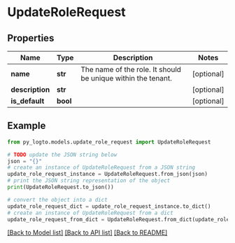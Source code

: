 # UpdateRoleRequest


## Properties

Name | Type | Description | Notes
------------ | ------------- | ------------- | -------------
**name** | **str** | The name of the role. It should be unique within the tenant. | [optional] 
**description** | **str** |  | [optional] 
**is_default** | **bool** |  | [optional] 

## Example

```python
from py_logto.models.update_role_request import UpdateRoleRequest

# TODO update the JSON string below
json = "{}"
# create an instance of UpdateRoleRequest from a JSON string
update_role_request_instance = UpdateRoleRequest.from_json(json)
# print the JSON string representation of the object
print(UpdateRoleRequest.to_json())

# convert the object into a dict
update_role_request_dict = update_role_request_instance.to_dict()
# create an instance of UpdateRoleRequest from a dict
update_role_request_from_dict = UpdateRoleRequest.from_dict(update_role_request_dict)
```
[[Back to Model list]](../README.md#documentation-for-models) [[Back to API list]](../README.md#documentation-for-api-endpoints) [[Back to README]](../README.md)


